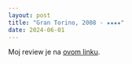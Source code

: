 ```yaml
---
layout: post
title: "Gran Torino, 2008 - ★★★★"
date: 2024-06-01
---
```


Moj review je na [ovom linku](https://letterboxd.com/pavlesap/film/gran-torino/).
